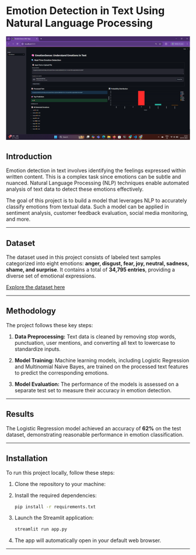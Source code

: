 
# Emotion Detection in Text Using Natural Language Processing

![Home Page Screenshot](images/home%20page.png)


## Introduction

Emotion detection in text involves identifying the feelings expressed within written content. This is a complex task since emotions can be subtle and nuanced. Natural Language Processing (NLP) techniques enable automated analysis of text data to detect these emotions effectively.

The goal of this project is to build a model that leverages NLP to accurately classify emotions from textual data. Such a model can be applied in sentiment analysis, customer feedback evaluation, social media monitoring, and more.

---

## Dataset

The dataset used in this project consists of labeled text samples categorized into eight emotions: **anger, disgust, fear, joy, neutral, sadness, shame, and surprise**. It contains a total of **34,795 entries**, providing a diverse set of emotional expressions.

[Explore the dataset here](./data/)

---

## Methodology

The project follows these key steps:

1. **Data Preprocessing:**
   Text data is cleaned by removing stop words, punctuation, user mentions, and converting all text to lowercase to standardize inputs.

2. **Model Training:**
   Machine learning models, including Logistic Regression and Multinomial Naive Bayes, are trained on the processed text features to predict the corresponding emotions.

3. **Model Evaluation:**
   The performance of the models is assessed on a separate test set to measure their accuracy in emotion detection.

---

## Results

The Logistic Regression model achieved an accuracy of **62%** on the test dataset, demonstrating reasonable performance in emotion classification.

---

## Installation

To run this project locally, follow these steps:

1. Clone the repository to your machine:


2. Install the required dependencies:

   ```bash
   pip install -r requirements.txt
   ```

3. Launch the Streamlit application:

   ```bash
   streamlit run app.py
   ```

4. The app will automatically open in your default web browser.

---
